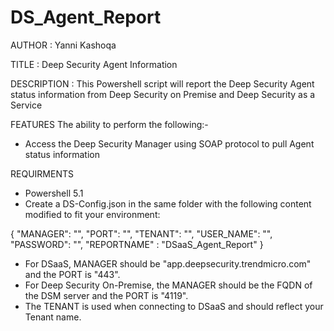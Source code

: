 # DS_Agent_Report

AUTHOR		: Yanni Kashoqa

TITLE		: Deep Security Agent Information

DESCRIPTION	: This Powershell script will report the Deep Security Agent status information from Deep Security on Premise and Deep Security as a Service

FEATURES
The ability to perform the following:-
- Access the Deep Security Manager using SOAP protocol to pull Agent status information

REQUIRMENTS
- Powershell 5.1
- Create a DS-Config.json in the same folder with the following content modified to fit your environment:

{
    "MANAGER": "",
    "PORT": "",
    "TENANT": "",
    "USER_NAME": "",
    "PASSWORD": "",
    "REPORTNAME" : "DSaaS_Agent_Report"
}

- For DSaaS, MANAGER should be "app.deepsecurity.trendmicro.com" and the PORT is "443".
- For Deep Security On-Premise, the MANAGER should be the FQDN of the DSM server and the PORT is "4119".
- The TENANT is used when connecting to DSaaS and should reflect your Tenant name.

